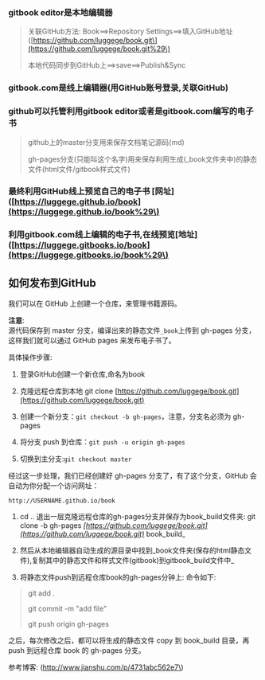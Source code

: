 ### gitbook editor是本地编辑器

> 关联GitHub方法:  Book==&gt;Repository Settings==&gt;填入GitHub地址\([https://github.com/luggege/book.git\](https://github.com/luggege/book.git%29\)
>
> 本地代码同步到GitHub上==&gt;save==&gt;Publish&Sync

### gitbook.com是线上编辑器\(用GitHub账号登录,关联GitHub\)

### github可以托管利用gitbook editor或者是gitbook.com编写的电子书

> github上的master分支用来保存文档笔记源码\(md\)
>
> gh-pages分支\(只能叫这个名字\)用来保存利用生成\(\_book文件夹中\)的静态文件\(html文件/gitbook样式文件\)

### 最终利用GitHub线上预览自己的电子书 \[网址\]\([https://luggege.github.io/book](https://luggege.github.io/book%29\)

### 利用gitbook.com线上编辑的电子书,在线预览\[地址\]\([https://luggege.gitbooks.io/book](https://luggege.gitbooks.io/book%29\)

## 如何发布到GitHub

我们可以在 GitHub 上创建一个仓库，来管理书籍源码。

**注意**:  
源代码保存到 master 分支，编译出来的静态文件`_book`上传到 gh-pages 分支，这样我们就可以通过 GitHub pages 来发布电子书了。

具体操作步骤:

1. 登录GitHub创建一个新仓库,命名为book
2. 克隆远程仓库到本地 git clone [https://github.com/luggege/book.git](https://github.com/luggege/book.git)
3. 创建一个新分支：`git checkout -b gh-pages`，注意，分支名必须为 gh-pages

4. 将分支 push 到仓库：`git push -u origin gh-pages`

5. 切换到主分支:`git checkout master`

经过这一步处理，我们已经创建好 gh-pages 分支了，有了这个分支，GitHub 会自动为你分配一个访问网址：

`http://USERNAME.github.io/book`

1. cd .. 退出一层克隆远程仓库的gh-pages分支并保存为book_build文件夹:   git clone -b gh-pages _[https://github.com/luggege/book.git](https://github.com/luggege/book.git)_ book\_build_

2. 然后从本地编辑器自动生成的源目录中找到_book文件夹\(保存的html静态文件\),复制其中的静态文件和样式文件\(gitbook\)到gitbook\_build文件中_

3. 将静态文件push到远程仓库book的gh-pages分钟上: 命令如下:

> git add .
>
> git commit -m "add file"
>
> git push origin gh-pages

之后，每次修改之后，都可以将生成的静态文件 copy 到 book\_build 目录，再 push 到远程仓库 book 的 gh-pages 分支。

参考博客:  \(http://www.jianshu.com/p/4731abc562e7\)

